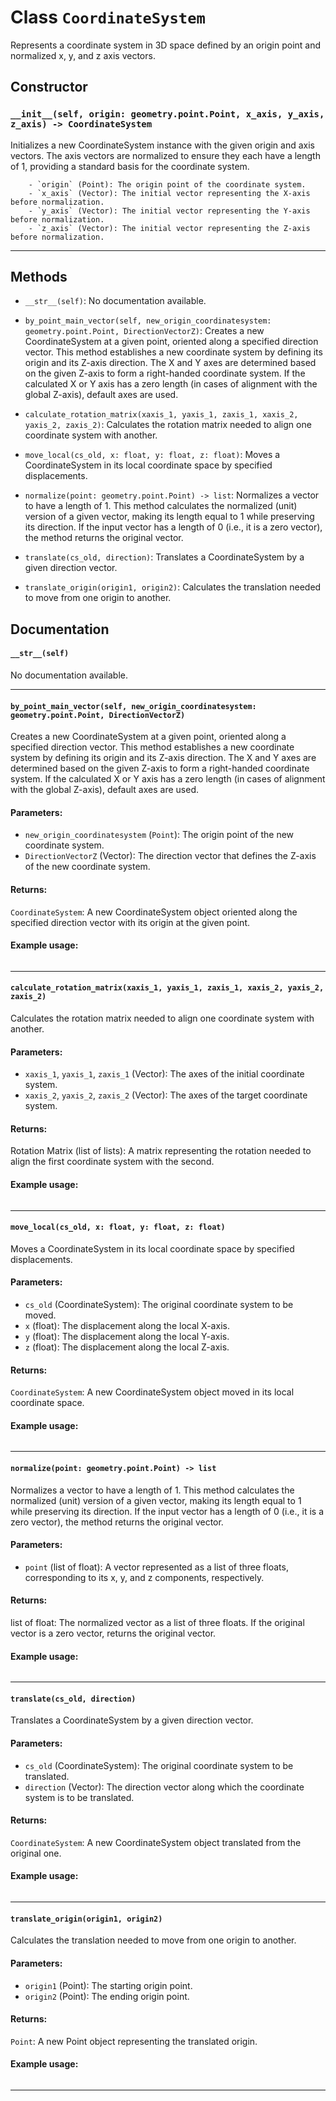 # Class `CoordinateSystem`
Represents a coordinate system in 3D space defined by an origin point and normalized x, y, and z axis vectors.

## Constructor

### `__init__(self, origin: geometry.point.Point, x_axis, y_axis, z_axis) -> CoordinateSystem`
Initializes a new CoordinateSystem instance with the given origin and axis vectors.
        The axis vectors are normalized to ensure they each have a length of 1, providing a standard basis for the coordinate system.

        - `origin` (Point): The origin point of the coordinate system.
        - `x_axis` (Vector): The initial vector representing the X-axis before normalization.
        - `y_axis` (Vector): The initial vector representing the Y-axis before normalization.
        - `z_axis` (Vector): The initial vector representing the Z-axis before normalization.
        

---


## Methods

- `__str__(self)`: No documentation available.

- `by_point_main_vector(self, new_origin_coordinatesystem: geometry.point.Point, DirectionVectorZ)`: Creates a new CoordinateSystem at a given point, oriented along a specified direction vector.
        This method establishes a new coordinate system by defining its origin and its Z-axis direction. The X and Y axes are determined based on the given Z-axis to form a right-handed coordinate system. If the calculated X or Y axis has a zero length (in cases of alignment with the global Z-axis), default axes are used.

        

- `calculate_rotation_matrix(xaxis_1, yaxis_1, zaxis_1, xaxis_2, yaxis_2, zaxis_2)`: Calculates the rotation matrix needed to align one coordinate system with another.

        

- `move_local(cs_old, x: float, y: float, z: float)`: Moves a CoordinateSystem in its local coordinate space by specified displacements.

        

- `normalize(point: geometry.point.Point) -> list`: Normalizes a vector to have a length of 1.
        This method calculates the normalized (unit) version of a given vector, making its length equal to 1 while preserving its direction. If the input vector has a length of 0 (i.e., it is a zero vector), the method returns the original vector.

        

- `translate(cs_old, direction)`: Translates a CoordinateSystem by a given direction vector.

        

- `translate_origin(origin1, origin2)`: Calculates the translation needed to move from one origin to another.

        


## Documentation

#### `__str__(self)`

No documentation available.

---

#### `by_point_main_vector(self, new_origin_coordinatesystem: geometry.point.Point, DirectionVectorZ)`

Creates a new CoordinateSystem at a given point, oriented along a specified direction vector.
This method establishes a new coordinate system by defining its origin and its Z-axis direction. The X and Y axes are determined based on the given Z-axis to form a right-handed coordinate system. If the calculated X or Y axis has a zero length (in cases of alignment with the global Z-axis), default axes are used.

#### Parameters:
- `new_origin_coordinatesystem` (`Point`): The origin point of the new coordinate system.
- `DirectionVectorZ` (Vector): The direction vector that defines the Z-axis of the new coordinate system.

#### Returns:
`CoordinateSystem`: A new CoordinateSystem object oriented along the specified direction vector with its origin at the given point.

#### Example usage:
```python

```


---

#### `calculate_rotation_matrix(xaxis_1, yaxis_1, zaxis_1, xaxis_2, yaxis_2, zaxis_2)`

Calculates the rotation matrix needed to align one coordinate system with another.

#### Parameters:
- `xaxis_1`, `yaxis_1`, `zaxis_1` (Vector): The axes of the initial coordinate system.
- `xaxis_2`, `yaxis_2`, `zaxis_2` (Vector): The axes of the target coordinate system.

#### Returns:
Rotation Matrix (list of lists): A matrix representing the rotation needed to align the first coordinate system with the second.

#### Example usage:
```python

```


---

#### `move_local(cs_old, x: float, y: float, z: float)`

Moves a CoordinateSystem in its local coordinate space by specified displacements.

#### Parameters:
- `cs_old` (CoordinateSystem): The original coordinate system to be moved.
- `x` (float): The displacement along the local X-axis.
- `y` (float): The displacement along the local Y-axis.
- `z` (float): The displacement along the local Z-axis.

#### Returns:
`CoordinateSystem`: A new CoordinateSystem object moved in its local coordinate space.

#### Example usage:
```python

```


---

#### `normalize(point: geometry.point.Point) -> list`

Normalizes a vector to have a length of 1.
This method calculates the normalized (unit) version of a given vector, making its length equal to 1 while preserving its direction. If the input vector has a length of 0 (i.e., it is a zero vector), the method returns the original vector.

#### Parameters:
- `point` (list of float): A vector represented as a list of three floats, corresponding to its x, y, and z components, respectively.

#### Returns:
list of float: The normalized vector as a list of three floats. If the original vector is a zero vector, returns the original vector.

#### Example usage:
```python

```


---

#### `translate(cs_old, direction)`

Translates a CoordinateSystem by a given direction vector.

#### Parameters:
- `cs_old` (CoordinateSystem): The original coordinate system to be translated.
- `direction` (Vector): The direction vector along which the coordinate system is to be translated.

#### Returns:
`CoordinateSystem`: A new CoordinateSystem object translated from the original one.

#### Example usage:
```python

```


---

#### `translate_origin(origin1, origin2)`

Calculates the translation needed to move from one origin to another.

#### Parameters:
- `origin1` (Point): The starting origin point.
- `origin2` (Point): The ending origin point.

#### Returns:
`Point`: A new Point object representing the translated origin.

#### Example usage:
```python

```


---


